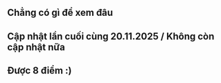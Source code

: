 ## Chẳng có gì để xem đâu ##
## Cập nhật lần cuối cùng 20.11.2025 / Không còn cập nhật nữa
## Được 8 điểm :)
